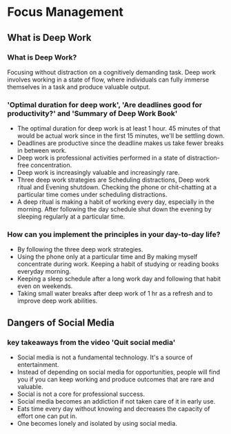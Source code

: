 # Focus Management

## What is Deep Work
### What is Deep Work?
Focusing without distraction on a cognitively demanding task. Deep work involves working in a state of flow, where individuals can fully immerse themselves in a task and produce valuable output.

### 'Optimal duration for deep work', 'Are deadlines good for productivity?' and 'Summary of Deep Work Book'
* The optimal duration for deep work is at least 1 hour. 45 minutes of that would be actual work since in the first 15 minutes, we'll be settling down.
* Deadlines are productive since the deadline makes us take fewer breaks in between work. 
* Deep work is professional activities performed in a state of distraction-free concentration.
* Deep work is increasingly valuable and increasingly rare.
* Three deep work strategies are Scheduling distractions, Deep work ritual and Evening shutdown.
Checking the phone or chit-chatting at a particular time comes under scheduling distractions. 
* A deep ritual is making a habit of working every day, especially in the morning. After following the day schedule shut down the evening by sleeping regularly at a particular time.

### How can you implement the principles in your day-to-day life?
* By following the three deep work strategies.
* Using the phone only at a particular time and By making myself concentrate during work.
Keeping a habit of studying or reading books everyday morning.
* Keeping a sleep schedule after a long work day and following that habit even on weekends.
* Taking small water breaks after deep work of 1 hr as a refresh and to improve deep work abilities.

## Dangers of Social Media
### key takeaways from the video 'Quit social media'
* Social media is not a fundamental technology. It's a source of entertainment.
* Instead of depending on social media for opportunities, people will find you if you can keep working and produce outcomes that are rare and valuable.
* Social is not a core for professional success.
* Social media becomes an addiction if not taken care of it in early use.
* Eats time every day without knowing and decreases the capacity of effort one can put in.
* One becomes lonely and isolated by using social media.